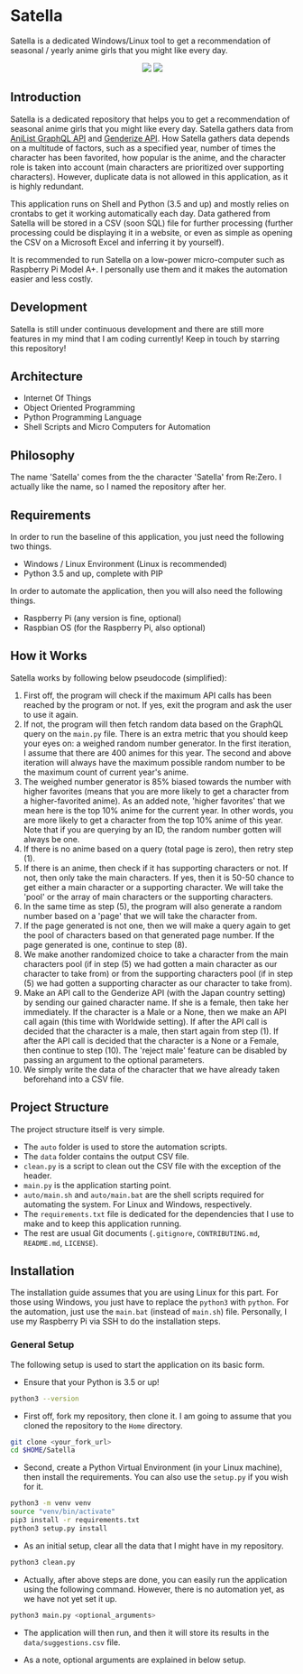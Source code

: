 # Satella

Satella is a dedicated Windows/Linux tool to get a recommendation of seasonal / yearly anime girls that you might like every day.

<p align="center">
  <img src="https://img.shields.io/badge/License-BSD--3--Revised-yellow"/>
  <img src="https://img.shields.io/badge/Coded%20with-Python-%233572A5"/>
</p>

## Introduction

Satella is a dedicated repository that helps you to get a recommendation of seasonal anime girls that you might like every day. Satella gathers data from [AniList GraphQL API](https://anilist.gitbook.io/anilist-apiv2-docs/) and [Genderize API](https://genderize.io/). How Satella gathers data depends on a multitude of factors, such as a specified year, number of times the character has been favorited, how popular is the anime, and the character role is taken into account (main characters are prioritized over supporting characters). However, duplicate data is not allowed in this application, as it is highly redundant.

This application runs on Shell and Python (3.5 and up) and mostly relies on crontabs to get it working automatically each day. Data gathered from Satella will be stored in a CSV (soon SQL) file for further processing (further processing could be displaying it in a website, or even as simple as opening the CSV on a Microsoft Excel and inferring it by yourself).

It is recommended to run Satella on a low-power micro-computer such as Raspberry Pi Model A+. I personally use them and it makes the automation easier and less costly.

## Development

Satella is still under continuous development and there are still more features in my mind that I am coding currently! Keep in touch by starring this repository!

## Architecture

* Internet Of Things
* Object Oriented Programming
* Python Programming Language
* Shell Scripts and Micro Computers for Automation

## Philosophy

The name 'Satella' comes from the the character 'Satella' from Re:Zero. I actually like the name, so I named the repository after her.

## Requirements

In order to run the baseline of this application, you just need the following two things.

* Windows / Linux Environment (Linux is recommended)
* Python 3.5 and up, complete with PIP

In order to automate the application, then you will also need the following things.

* Raspberry Pi (any version is fine, optional)
* Raspbian OS (for the Raspberry Pi, also optional)

## How it Works

Satella works by following below pseudocode (simplified):

1. First off, the program will check if the maximum API calls has been reached by the program or not. If yes, exit the program and ask the user to use it again.
2. If not, the program will then fetch random data based on the GraphQL query on the `main.py` file. There is an extra metric that you should keep your eyes on: a weighed random number generator. In the first iteration, I assume that there are 400 animes for this year. The second and above iteration will always have the maximum possible random number to be the maximum count of current year's anime.
3. The weighed number generator is 85% biased towards the number with higher favorites (means that you are more likely to get a character from a higher-favorited anime). As an added note, 'higher favorites' that we mean here is the top 10% anime for the current year. In other words, you are more likely to get a character from the top 10% anime of this year. Note that if you are querying by an ID, the random number gotten will always be one.
4. If there is no anime based on a query (total page is zero), then retry step (1).
5. If there is an anime, then check if it has supporting characters or not. If not, then only take the main characters. If yes, then it is 50-50 chance to get either a main character or a supporting character. We will take the 'pool' or the array of main characters or the supporting characters.
6. In the same time as step (5), the program will also generate a random number based on a 'page' that we will take the character from.
7. If the page generated is not one, then we will make a query again to get the pool of characters based on that generated page number. If the page generated is one, continue to step (8).
8. We make another randomized choice to take a character from the main characters pool (if in step (5) we had gotten a main character as our character to take from) or from the supporting characters pool (if in step (5) we had gotten a supporting character as our character to take from).
9. Make an API call to the Genderize API (with the Japan country setting) by sending our gained character name. If she is a female, then take her immediately. If the character is a Male or a None, then we make an API call again (this time with Worldwide setting). If after the API call is decided that the character is a male, then start again from step (1). If after the API call is decided that the character is a None or a Female, then continue to step (10). The 'reject male' feature can be disabled by passing an argument to the optional parameters.
10. We simply write the data of the character that we have already taken beforehand into a CSV file.

## Project Structure

The project structure itself is very simple.

* The `auto` folder is used to store the automation scripts.
* The `data` folder contains the output CSV file.
* `clean.py` is a script to clean out the CSV file with the exception of the header.
* `main.py` is the application starting point.
* `auto/main.sh` and `auto/main.bat` are the shell scripts required for automating the system. For Linux and Windows, respectively.
* The `requirements.txt` file is dedicated for the dependencies that I use to make and to keep this application running.
* The rest are usual Git documents (`.gitignore`, `CONTRIBUTING.md`, `README.md`, `LICENSE`).

## Installation

The installation guide assumes that you are using Linux for this part. For those using Windows, you just have to replace the `python3` with `python`. For the automation, just use the `main.bat` (instead of `main.sh`) file. Personally, I use my Raspberry Pi via SSH to do the installation steps.

### General Setup

The following setup is used to start the application on its basic form.

* Ensure that your Python is 3.5 or up!

```bash
python3 --version
```

* First off, fork my repository, then clone it. I am going to assume that you cloned the repository to the `Home` directory.

```bash
git clone <your_fork_url>
cd $HOME/Satella
```

* Second, create a Python Virtual Environment (in your Linux machine), then install the requirements. You can also use the `setup.py` if you wish for it.

```bash
python3 -m venv venv
source "venv/bin/activate"
pip3 install -r requirements.txt
python3 setup.py install
```

* As an initial setup, clear all the data that I might have in my repository.

```bash
python3 clean.py
```

* Actually, after above steps are done, you can easily run the application using the following command. However, there is no automation yet, as we have not yet set it up.

```bash
python3 main.py <optional_arguments>
```

* The application will then run, and then it will store its results in the `data/suggestions.csv` file.

* As a note, optional arguments are explained in below setup.
